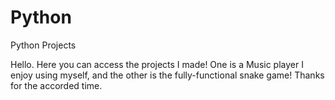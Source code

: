 # Python
Python Projects

Hello.
Here you can access the projects I made! One is a Music player I enjoy using myself, and the other is the fully-functional snake game!
Thanks for the accorded time.
